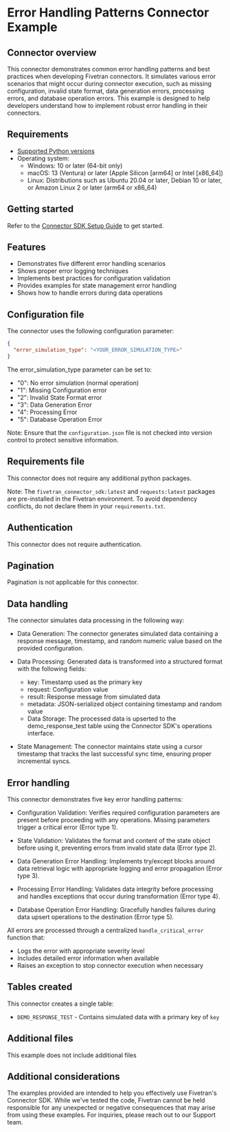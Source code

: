 # Error Handling Patterns Connector Example

## Connector overview
This connector demonstrates common error handling patterns and best practices when developing Fivetran connectors. It simulates various error scenarios that might occur during connector execution, such as missing configuration, invalid state format, data generation errors, processing errors, and database operation errors. This example is designed to help developers understand how to implement robust error handling in their connectors.


## Requirements
- [Supported Python versions](https://github.com/fivetran/fivetran_connector_sdk/blob/main/README.md#requirements)   
- Operating system:
  - Windows: 10 or later (64-bit only)
  - macOS: 13 (Ventura) or later (Apple Silicon [arm64] or Intel [x86_64])
  - Linux: Distributions such as Ubuntu 20.04 or later, Debian 10 or later, or Amazon Linux 2 or later (arm64 or x86_64)

## Getting started
Refer to the [Connector SDK Setup Guide](https://fivetran.com/docs/connectors/connector-sdk/setup-guide) to get started.


## Features
- Demonstrates five different error handling scenarios
- Shows proper error logging techniques
- Implements best practices for configuration validation
- Provides examples for state management error handling
- Shows how to handle errors during data operations


## Configuration file
The connector uses the following configuration parameter:

```json
{
  "error_simulation_type": "<YOUR_ERROR_SIMULATION_TYPE>"
}
```

The error_simulation_type parameter can be set to:

- "0": No error simulation (normal operation)
- "1": Missing Configuration error
- "2": Invalid State Format error
- "3": Data Generation Error
- "4": Processing Error
- "5": Database Operation Error

Note: Ensure that the `configuration.json` file is not checked into version control to protect sensitive information.


## Requirements file
This connector does not require any additional python packages.

Note: The `fivetran_connector_sdk:latest` and `requests:latest` packages are pre-installed in the Fivetran environment. To avoid dependency conflicts, do not declare them in your `requirements.txt`.


## Authentication
This connector does not require authentication.


## Pagination
Pagination is not applicable for this connector.


## Data handling
The connector simulates data processing in the following way:

- Data Generation: The connector generates simulated data containing a response message, timestamp, and random numeric value based on the provided configuration.

- Data Processing: Generated data is transformed into a structured format with the following fields:

    - key: Timestamp used as the primary key
    - request: Configuration value
    - result: Response message from simulated data
    - metadata: JSON-serialized object containing timestamp and random value
    - Data Storage: The processed data is upserted to the demo_response_test table using the Connector SDK's operations interface.

- State Management: The connector maintains state using a cursor timestamp that tracks the last successful sync time, ensuring proper incremental syncs.


## Error handling
This connector demonstrates five key error handling patterns:

- Configuration Validation: Verifies required configuration parameters are present before proceeding with any operations. Missing parameters trigger a critical error (Error type 1).

- State Validation: Validates the format and content of the state object before using it, preventing errors from invalid state data (Error type 2).

- Data Generation Error Handling: Implements try/except blocks around data retrieval logic with appropriate logging and error propagation (Error type 3).

- Processing Error Handling: Validates data integrity before processing and handles exceptions that occur during transformation (Error type 4).

- Database Operation Error Handling: Gracefully handles failures during data upsert operations to the destination (Error type 5).

All errors are processed through a centralized `handle_critical_error` function that:

- Logs the error with appropriate severity level
- Includes detailed error information when available
- Raises an exception to stop connector execution when necessary


## Tables created
This connector creates a single table:

- `DEMO_RESPONSE_TEST` - Contains simulated data with a primary key of `key`


## Additional files
This example does not include additional files

## Additional considerations
The examples provided are intended to help you effectively use Fivetran's Connector SDK. While we've tested the code, Fivetran cannot be held responsible for any unexpected or negative consequences that may arise from using these examples. For inquiries, please reach out to our Support team.
